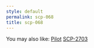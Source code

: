 ```yaml
---
style: default
permalink: scp-068
title: scp-068
---
```

You may also like:
[Pilot](http://scp-wiki.net/pilot)
[SCP-2703](http://scp-wiki.net/scp-2703)